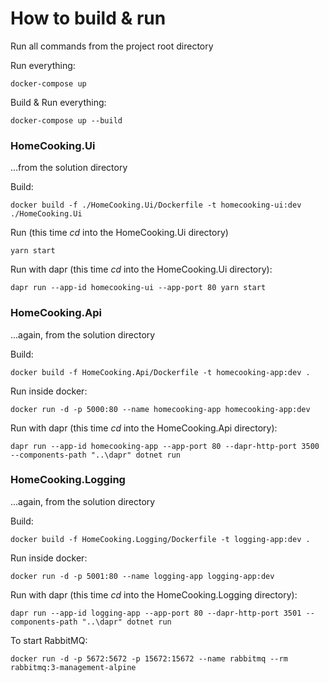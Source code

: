 ﻿# How to build & run

Run all commands from the project root directory

Run everything:

    docker-compose up

Build & Run everything:

    docker-compose up --build

### HomeCooking.Ui
...from the solution directory

Build:

    docker build -f ./HomeCooking.Ui/Dockerfile -t homecooking-ui:dev ./HomeCooking.Ui

Run (this time _cd_ into the HomeCooking.Ui directory)

    yarn start

Run with dapr (this time _cd_ into the HomeCooking.Ui directory):

    dapr run --app-id homecooking-ui --app-port 80 yarn start

### HomeCooking.Api
...again, from the solution directory

Build:

    docker build -f HomeCooking.Api/Dockerfile -t homecooking-app:dev .

Run inside docker:

    docker run -d -p 5000:80 --name homecooking-app homecooking-app:dev

Run with dapr (this time _cd_ into the HomeCooking.Api directory):

    dapr run --app-id homecooking-app --app-port 80 --dapr-http-port 3500 --components-path "..\dapr" dotnet run

### HomeCooking.Logging
...again, from the solution directory

Build:

    docker build -f HomeCooking.Logging/Dockerfile -t logging-app:dev .

Run inside docker:

    docker run -d -p 5001:80 --name logging-app logging-app:dev

Run with dapr (this time _cd_ into the HomeCooking.Logging directory):

    dapr run --app-id logging-app --app-port 80 --dapr-http-port 3501 --components-path "..\dapr" dotnet run

To start RabbitMQ:

    docker run -d -p 5672:5672 -p 15672:15672 --name rabbitmq --rm rabbitmq:3-management-alpine